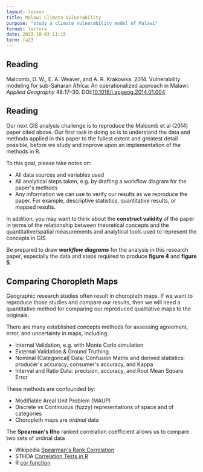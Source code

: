 ```yaml
---
layout: lesson
title: Malawi Climate Vulnerability
purpose: "study a climate vulnerability model of Malawi"
format: lecture
date: 2023-10-03 11:15
term: fa23
---
```


## Reading

Malcomb, D. W., E. A. Weaver, and A. R. Krakowka. 2014. Vulnerability modeling for sub-Saharan Africa: An operationalized approach in Malawi. *Applied Geography* 48:17–30. DOI:[10.1016/j.apgeog.2014.01.004](https://doi.org/10.1016/j.apgeog.2014.01.004)

## Reading

Our next GIS analysis challenge is to reproduce the Malcomb et al (2014) paper cited above. Our first task in doing so is to understand the data and methods applied in this paper to the fullest extent and greatest detail possible, before we study and improve upon an implementation of the methods in R.

To this goal, please take notes on:
- All data sources and variables used
- All analytical steps taken, e.g. by drafting a workflow diagram for the paper's methods
- Any information we can use to verify our results as we reproduce the paper. For example, descriptive statistics, quantitative results, or mapped results.

In addition, you may want to think about the **construct validity** of the paper in terms of the relationship between theoretical concepts and the quantitative/spatial measurements and analytical tools used to represent the concepts in GIS.

Be prepared to draw ***workflow diagrams*** for the analysis in this research paper, especially the data and steps required to produce **figure 4** and **figure 5**.

## Comparing Choropleth Maps

Geographic research studies often result in choropleth maps.
If we want to reproduce those studies and compare our results, then we will need a quantitative method for comparing our reproduced qualitative maps to the originals.

There are many established concepts methods for assessing agreement, error, and uncertainty in maps, including:

- Internal Validation, e.g. with Monte Carlo simulation
- External Validation & Ground Truthing
- Nominal (Categorical) Data: Confusion Matrix and derived statistics: producer's accuracy, consumer's accuracy, and Kappa
- Interval and Ratio Data: precision, accuracy, and Root Mean Square Error

These methods are confounded by:
- Modifiable Areal Unit Problem (MAUP)
- Discrete vs Continuous (fuzzy) representations of space and of categories
- Choropleth maps are *ordinal* data

The **Spearman's Rho** ranked correlation coefficient allows us to compare two sets of ordinal data
- Wikipedia [Spearman's Rank Correlation](https://en.wikipedia.org/wiki/Spearman%27s_rank_correlation_coefficient)
- STHDA [Correlation Tests in R](http://www.sthda.com/english/wiki/correlation-test-between-two-variables-in-r)
- R [cor function](https://www.rdocumentation.org/packages/stats/versions/3.6.2/topics/cor)
